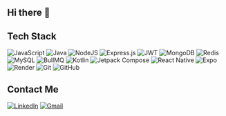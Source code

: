 ## Hi there 👋

<!--
**shuvradipsarma/shuvradipsarma** is a ✨ _special_ ✨ repository because its `README.md` (this file) appears on your GitHub profile.

Here are some ideas to get you started:

- 🔭 I’m currently working on ...
- 🌱 I’m currently learning ...
- 👯 I’m looking to collaborate on ...
- 🤔 I’m looking for help with ...
- 💬 Ask me about ...
- 📫 How to reach me: ...
- 😄 Pronouns: ...
- ⚡ Fun fact: ...
-->
## Tech Stack 
 ![JavaScript](https://img.shields.io/badge/javascript-%23323330.svg?style=for-the-badge&logo=javascript&logoColor=%23F7DF1E) ![Java](https://img.shields.io/badge/Java-%23ED8B00.svg?style=for-the-badge&logo=openjdk&logoColor=white)  ![NodeJS](https://img.shields.io/badge/node.js-6DA55F?style=for-the-badge&logo=node.js&logoColor=white) ![Express.js](https://img.shields.io/badge/express.js-%23404d59.svg?style=for-the-badge&logo=express&logoColor=%2361DAFB) ![JWT](https://img.shields.io/badge/JWT-%2300f.svg?style=for-the-badge&logo=jsonwebtokens&logoColor=white)
 ![MongoDB](https://img.shields.io/badge/mongodb-%23323330.svg?style=for-the-badge&logo=mongodb&logoColor=%23F7DF1E)  ![Redis](https://img.shields.io/badge/redis-%23DD0031.svg?&style=for-the-badge&logo=redis&logoColor=white)  ![MySQL](https://img.shields.io/badge/MySQL-005C84?style=for-the-badge&logo=mysql&logoColor=white)  ![BullMQ](https://img.shields.io/badge/BullMQ-ED1C24?style=for-the-badge&logo=data:image/svg+xml;base64,PHN2ZyB3aWR0aD0iMTI4IiBoZWlnaHQ9IjEyOCIgdmlld0JveD0iMCAwIDMyIDMyIiB4bWxucz0iaHR0cDovL3d3dy53My5vcmcvMjAwMC9zdmciPjxwYXRoIGZpbGw9IndoaXRlIiBkPSJNMTYuMDM1IDUuMTM1IDEyLjI3NiAyLjU5OCAxMC40NzEgMy41MDJsLTQuNzQyIDIuNjA2QzQuMDEyIDkuNDQgMi42IDIwLjUyMyAyLjYgMjAuNTIzbDkuNjU3IDUuNTggOS42NTgtNS41OHMtMS40MDMtMTEuMTIxLTQuNzQxLTE1LjE1NEwxNy40MzQgMy41MDJsLTQuNzQxIDIuNjMzeiIvPjwvc3ZnPg==) ![Kotlin](https://img.shields.io/badge/kotlin-%2320232a.svg?style=for-the-badge&logo=kotlin&logoColor=%2361DAFB)  ![Jetpack Compose](https://img.shields.io/badge/Jetpack%20Compose-4285F4?style=for-the-badge&logo=Jetpack%20Compose&logoColor=white) ![React Native](https://img.shields.io/badge/React_Native-%2320232a.svg?style=for-the-badge&logo=react&logoColor=%2361DAFB) ![Expo](https://img.shields.io/badge/Expo-000000.svg?style=for-the-badge&logo=expo&logoColor=white) ![Render](https://img.shields.io/badge/Render-46E3B7?style=for-the-badge&logo=render&logoColor=white)
 ![Git](https://img.shields.io/badge/git-%23F05033.svg?style=for-the-badge&logo=git&logoColor=white) ![GitHub](https://img.shields.io/badge/github-%23121011.svg?style=for-the-badge&logo=github&logoColor=white) 

## Contact Me
[![LinkedIn](https://img.shields.io/badge/linkedin-%230077B5.svg?style=for-the-badge&logo=linkedin&logoColor=white)](https://www.linkedin.com/in/shuvradip-sarma/)
[![Gmail](https://img.shields.io/badge/Gmail-%23D14836.svg?style=for-the-badge&logo=gmail&logoColor=white)](mailto:sarmashuvradip@gmail.com)



